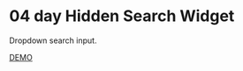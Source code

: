 # 04 day Hidden Search Widget

Dropdown search input.

[DEMO](https://voloshin-sergei.github.io/50_days/04_day%20Hidden%20search%/width)
